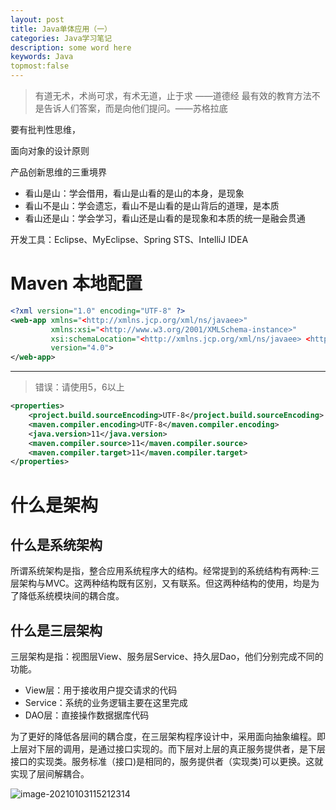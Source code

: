 ```yaml
---
layout: post
title: Java单体应用（一）
categories: Java学习笔记
description: some word here
keywords: Java
topmost:false
---
```



> 有道无术，术尚可求，有术无道，止于求     ——道德经 
> 最有效的教育方法不是告诉人们答案，而是向他们提问。——苏格拉底

 要有批判性思维，

 面向对象的设计原则



 产品创新思维的三重境界

 - 看山是山：学会借用，看山是山看的是山的本身，是现象
 - 看山不是山：学会遗忘，看山不是山看的是山背后的道理，是本质
 - 看山还是山：学会学习，看山还是山看的是现象和本质的统一是融会贯通

 开发工具：Eclipse、MyEclipse、Spring STS、IntelliJ IDEA

 # Maven 本地配置

 ```xml
<?xml version="1.0" encoding="UTF-8" ?>
<web-app xmlns="<http://xmlns.jcp.org/xml/ns/javaee>"
          xmlns:xsi="<http://www.w3.org/2001/XMLSchema-instance>"
          xsi:schemaLocation="<http://xmlns.jcp.org/xml/ns/javaee> <http://xmlns.jcp.org/xml/ns/javaee/web-app_4_0.xsd>"
          version="4.0">
 </web-app>
 ```

------



> 错误：请使用5，6以上

 ```xml
<properties>
     <project.build.sourceEncoding>UTF-8</project.build.sourceEncoding>
     <maven.compiler.encoding>UTF-8</maven.compiler.encoding>
     <java.version>11</java.version>
     <maven.compiler.source>11</maven.compiler.source>
     <maven.compiler.target>11</maven.compiler.target>
</properties>
 ```





# 什么是架构

## 什么是系统架构

所谓系统架构是指，整合应用系统程序大的结构。经常提到的系统结构有两种:三层架构与MVC。这两种结构既有区别，又有联系。但这两种结构的使用，均是为了降低系统模块间的耦合度。

## 什么是三层架构

三层架构是指：视图层View、服务层Service、持久层Dao，他们分别完成不同的功能。

- View层：用于接收用户提交请求的代码
- Service：系统的业务逻辑主要在这里完成
- DAO层：直接操作数据据库代码

为了更好的降低各层间的耦合度，在三层架构程序设计中，采用面向抽象编程。即上层对下层的调用，是通过接口实现的。而下层对上层的真正服务提供者，是下层接口的实现类。服务标准（接口)是相同的，服务提供者（实现类)可以更换。这就实现了层间解耦合。

![image-20210103115212314](https://i.loli.net/2021/01/03/GWJmfdMUCQxtqaL.png)